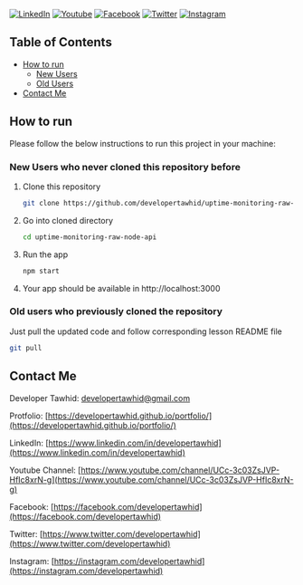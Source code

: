 [![LinkedIn][linkedin-shield]][linkedin-url]
[![Youtube][youtube-shield]][youtube-url]
[![Facebook][facebook-shield]][facebook-url]
[![Twitter][twitter-shield]][twitter-url]
[![Instagram][instagram-shield]][instagram-url]

## Table of Contents

- [How to run](#how-to-run)
  - [New Users](#new-users-who-never-cloned-this-repository-before)
  - [Old Users](#old-users-who-previously-cloned-the-repository)
- [Contact Me](#contact-me)

<!-- HOW TO RUN -->

## How to run

Please follow the below instructions to run this project in your machine:

### New Users who never cloned this repository before

1. Clone this repository
   ```sh
   git clone https://github.com/developertawhid/uptime-monitoring-raw-node-api.git
   ```
2. Go into cloned directory
   ```sh
   cd uptime-monitoring-raw-node-api
   ```
3. Run the app
   ```sh
   npm start
   ```
4. Your app should be available in http://localhost:3000

### Old users who previously cloned the repository

Just pull the updated code and follow corresponding lesson README file

```sh
git pull
```

<!-- CONTACT -->

## Contact Me

Developer Tawhid: [developertawhid@gmail.com](developertawhid@gmail.com)

Protfolio: [https://developertawhid.github.io/portfolio/](https://developertawhid.github.io/portfolio/)

LinkedIn: [https://www.linkedin.com/in/developertawhid](https://www.linkedin.com/in/developertawhid)

Youtube Channel: [https://www.youtube.com/channel/UCc-3c03ZsJVP-HfIc8xrN-g](https://www.youtube.com/channel/UCc-3c03ZsJVP-HfIc8xrN-g)

Facebook: [https://facebook.com/developertawhid](https://facebook.com/developertawhid)

Twitter: [https://www.twitter.com/developertawhid](https://www.twitter.com/developertawhid)

Instagram: [https://instagram.com/developertawhid](https://instagram.com/developertawhid)

<!-- MARKDOWN LINKS & IMAGES -->

[youtube-shield]: https://img.shields.io/badge/-Youtube-black.svg?style=flat-square&logo=youtube&color=555&logoColor=white
[youtube-url]: https://www.youtube.com/channel/UCc-3c03ZsJVP-HfIc8xrN-g
[facebook-shield]: https://img.shields.io/badge/-Facebook-black.svg?style=flat-square&logo=facebook&color=555&logoColor=white
[facebook-url]: https://facebook.com/developertawhid
[twitter-shield]: https://img.shields.io/badge/-Twitter-black.svg?style=flat-square&logo=linkedin&colorB=555
[twitter-url]: https://www.twitter.com/developertawhid
[instagram-shield]: https://img.shields.io/badge/-Instagram-black.svg?style=flat-square&logo=instagram&color=555&logoColor=white
[instagram-url]: https://instagram.com/developertawhid
[linkedin-shield]: https://img.shields.io/badge/-LinkedIn-black.svg?style=flat-square&logo=linkedin&colorB=555
[linkedin-url]: https://www.linkedin.com/in/developertawhid
